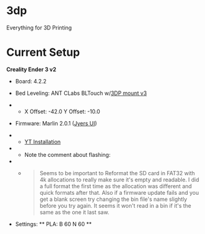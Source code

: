 # 3dp
Everything for 3D Printing


# Current Setup

**Creality Ender 3 v2**
* Board: 4.2.2

* Bed Leveling: ANT CLabs BLTouch w/[3DP mount v3](https://www.thingiverse.com/thing:4462870)
* * X Offset: -42.0 Y Offset: -10.0
* Firmware: Marlin 2.0.1 ([Jyers UI](https://github.com/Jyers/Marlin/releases))
* * [YT Installation](https://www.youtube.com/watch?v=o1zXYwgIPLY&t=422s)
* * Note the comment about flashing: 
* * > Seems to be important to Reformat the SD card in FAT32 with 4k allocations to really make sure it's empty and readable. I did a full format the first time as the allocation was different and quick formats after that. Also if a firmware update fails and you get a blank screen try changing the bin file's name slightly before you try again. It seems it won't read in a bin if it's the same as the one it last saw.
* Settings:
** PLA: B 60 N 60
**
